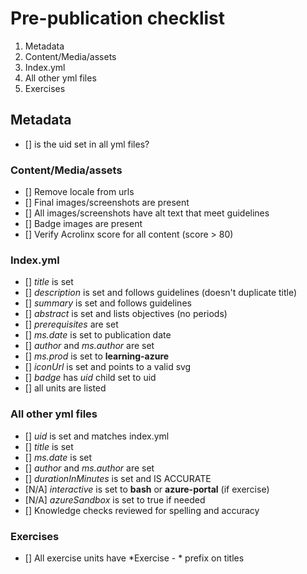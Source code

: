 # Pre-publication checklist
1. Metadata
1. Content/Media/assets
1. Index.yml
1. All other yml files
1. Exercises
  
## Metadata
- [] is the uid set in all yml files?

### Content/Media/assets
- [] Remove locale from urls
- [] Final images/screenshots are present
- [] All images/screenshots have alt text that meet guidelines
- [] Badge images are present
- [] Verify Acrolinx score for all content (score > 80)

### Index.yml
- [] *title* is set
- [] *description* is set and follows guidelines (doesn't duplicate title)
- [] *summary* is set and follows guidelines
- [] *abstract* is set and lists objectives (no periods)
- [] *prerequisites* are set
- [] *ms.date* is set to publication date
- [] *author* and *ms.author* are set
- [] *ms.prod* is set to **learning-azure**
- [] *iconUrl* is set and points to a valid svg
- [] *badge* has *uid* child set to uid
- [] all units are listed

### All other yml files
- [] *uid* is set and matches index.yml
- [] *title* is set
- [] *ms.date* is set 
- [] *author* and *ms.author* are set
- [] *durationInMinutes* is set and IS ACCURATE
- [N/A] *interactive* is set to **bash** or **azure-portal** (if exercise)
- [N/A] *azureSandbox* is set to true if needed
- []  Knowledge checks reviewed for spelling and accuracy

### Exercises
- [] All exercise units have *Exercise - * prefix on titles
